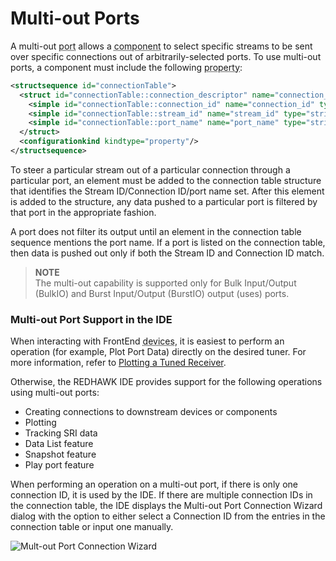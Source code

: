 # Multi-out Ports

A multi-out <abbr title="See Glossary.">port</abbr> allows a <abbr title="See Glossary.">component</abbr> to select specific streams to be sent over specific connections out of arbitrarily-selected ports. To use multi-out ports, a component must include the following <abbr title="See Glossary.">property</abbr>:

```xml
<structsequence id="connectionTable">
  <struct id="connectionTable::connection_descriptor" name="connection_descriptor">
    <simple id="connectionTable::connection_id" name="connection_id" type="string"/>
    <simple id="connectionTable::stream_id" name="stream_id" type="string"/>
    <simple id="connectionTable::port_name" name="port_name" type="string"/>
  </struct>
  <configurationkind kindtype="property"/>
</structsequence>
```

To steer a particular stream out of a particular connection through a particular port, an element must be added to the connection table structure that identifies the Stream ID/Connection ID/port name set. After this element is added to the structure, any data pushed to a particular port is filtered by that port in the appropriate fashion.

A port does not filter its output until an element in the connection table sequence mentions the port name. If a port is listed on the connection table, then data is pushed out only if both the Stream ID and Connection ID match.


> **NOTE**  
> The multi-out capability is supported only for Bulk Input/Output (BulkIO) and Burst Input/Output (BurstIO) output (uses) ports.  

### Multi-out Port Support in the IDE

When interacting with FrontEnd <abbr title="See Glossary.">devices</abbr>, it is easiest to perform an operation (for example, Plot Port Data) directly on the desired tuner. For more information, refer to [Plotting a Tuned Receiver](../../devices/interacting-with-hardware/using-fei-device-ide.html#plotting-a-tuned-receiver).

Otherwise, the REDHAWK IDE provides support for the following operations using multi-out ports:

  - Creating connections to downstream devices or components
  - Plotting
  - Tracking SRI data
  - Data List feature
  - Snapshot feature
  - Play port feature

When performing an operation on a multi-out port, if there is only one connection ID, it is used by the IDE. If there are multiple connection IDs in the connection table, the IDE displays the Multi-out Port Connection Wizard dialog with the option to either select a Connection ID from the entries in the connection table or input one manually.

![Mult-out Port Connection Wizard](img/Multiout.png)
